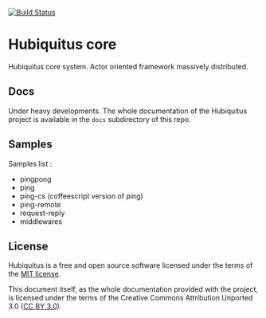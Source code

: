 [![Build Status](https://www.codeship.io/projects/9274e5a0-341a-0131-92d2-228038a705a1/status)](https://www.codeship.io/projects/9749)

# Hubiquitus core

Hubiquitus core system. Actor oriented framework massively distributed.

## Docs
Under heavy developments.
The whole documentation of the Hubiquitus project is available in the `docs` subdirectory of this repo.

## Samples
Samples list :
* pingpong
* ping
* ping-cs (coffeescript version of ping)
* ping-remote
* request-reply
* middlewares

## License
Hubiquitus is a free and open source software licensed under the terms of the [MIT license](http://opensource.org/licenses/MIT).

This document itself, as the whole documentation provided with the project, is licensed under the terms of the Creative Commons Attribution Unported 3.0 ([CC BY 3.0](http://creativecommons.org/licenses/by/3.0/)).
